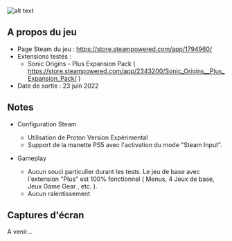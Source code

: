 ![alt text](https://raw.githubusercontent.com/AkinaUsagiAi/Steam-Proton-Tools-and-Datas/main/Sonic_Origins/banniere.jpg)

## A propos du jeu

- Page Steam du jeu : https://store.steampowered.com/app/1794960/
- Extensions testés :
  - Sonic Origins - Plus Expansion Pack ( https://store.steampowered.com/app/2343200/Sonic_Origins__Plus_Expansion_Pack/ )
- Date de sortie : 23 juin 2022

## Notes

- Configuration Steam
  - Utilisation de Proton Version Expérimental
  - Support de la manette PS5 avec l'activation du mode "Steam Input".

- Gameplay
  - Aucun souci particulier durant les tests. Le jeu de base avec l'extension "Plus" est 100% fonctionnel ( Menus, 4 Jeux de base, Jeux Game Gear , etc. ).
  - Aucun ralentissement

## Captures d'écran

A venir...
